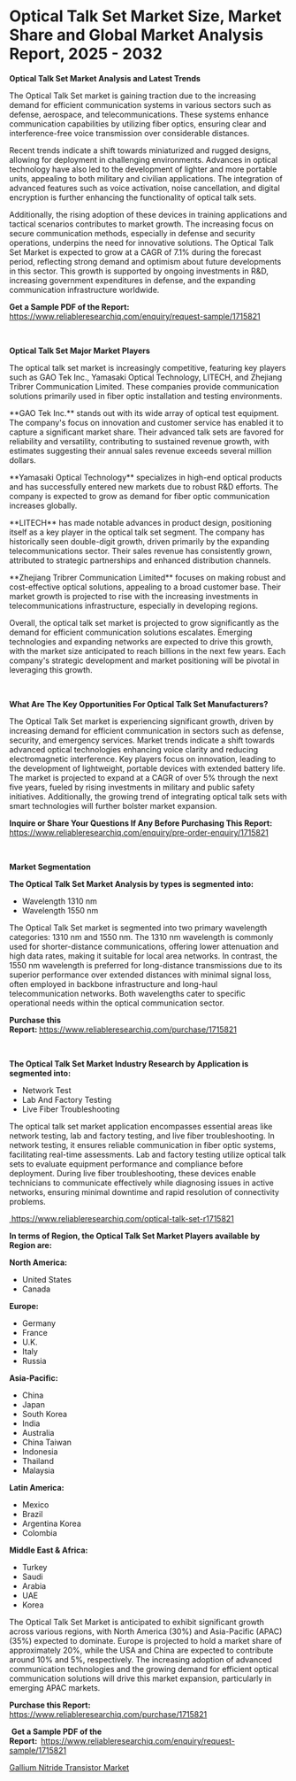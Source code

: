 <p><h1>Optical Talk Set Market Size, Market Share and Global Market Analysis Report, 2025 - 2032</h1></p><p><strong>Optical Talk Set Market Analysis and Latest Trends</strong></p>
<p><p>The Optical Talk Set market is gaining traction due to the increasing demand for efficient communication systems in various sectors such as defense, aerospace, and telecommunications. These systems enhance communication capabilities by utilizing fiber optics, ensuring clear and interference-free voice transmission over considerable distances. </p><p>Recent trends indicate a shift towards miniaturized and rugged designs, allowing for deployment in challenging environments. Advances in optical technology have also led to the development of lighter and more portable units, appealing to both military and civilian applications. The integration of advanced features such as voice activation, noise cancellation, and digital encryption is further enhancing the functionality of optical talk sets.</p><p>Additionally, the rising adoption of these devices in training applications and tactical scenarios contributes to market growth. The increasing focus on secure communication methods, especially in defense and security operations, underpins the need for innovative solutions. The Optical Talk Set Market is expected to grow at a CAGR of 7.1% during the forecast period, reflecting strong demand and optimism about future developments in this sector. This growth is supported by ongoing investments in R&D, increasing government expenditures in defense, and the expanding communication infrastructure worldwide.</p></p>
<p><strong>Get a Sample PDF of the Report:&nbsp;</strong> <a href="https://www.reliableresearchiq.com/enquiry/request-sample/1715821?utm_campaign=2212&utm_medium=2&utm_source=Github&utm_content=ia&utm_term=28032025&utm_id=optical-talk-set">https://www.reliableresearchiq.com/enquiry/request-sample/1715821</a></p>
<p>&nbsp;</p>
<p><strong>Optical Talk Set Major Market Players</strong></p>
<p><p>The optical talk set market is increasingly competitive, featuring key players such as GAO Tek Inc., Yamasaki Optical Technology, LITECH, and Zhejiang Tribrer Communication Limited. These companies provide communication solutions primarily used in fiber optic installation and testing environments.</p><p>**GAO Tek Inc.** stands out with its wide array of optical test equipment. The company's focus on innovation and customer service has enabled it to capture a significant market share. Their advanced talk sets are favored for reliability and versatility, contributing to sustained revenue growth, with estimates suggesting their annual sales revenue exceeds several million dollars.</p><p>**Yamasaki Optical Technology** specializes in high-end optical products and has successfully entered new markets due to robust R&D efforts. The company is expected to grow as demand for fiber optic communication increases globally.</p><p>**LITECH** has made notable advances in product design, positioning itself as a key player in the optical talk set segment. The company has historically seen double-digit growth, driven primarily by the expanding telecommunications sector. Their sales revenue has consistently grown, attributed to strategic partnerships and enhanced distribution channels.</p><p>**Zhejiang Tribrer Communication Limited** focuses on making robust and cost-effective optical solutions, appealing to a broad customer base. Their market growth is projected to rise with the increasing investments in telecommunications infrastructure, especially in developing regions.</p><p>Overall, the optical talk set market is projected to grow significantly as the demand for efficient communication solutions escalates. Emerging technologies and expanding networks are expected to drive this growth, with the market size anticipated to reach billions in the next few years. Each company's strategic development and market positioning will be pivotal in leveraging this growth.</p></p>
<p>&nbsp;</p>
<p><strong>What Are The Key Opportunities For Optical Talk Set Manufacturers?</strong></p>
<p><p>The Optical Talk Set market is experiencing significant growth, driven by increasing demand for efficient communication in sectors such as defense, security, and emergency services. Market trends indicate a shift towards advanced optical technologies enhancing voice clarity and reducing electromagnetic interference. Key players focus on innovation, leading to the development of lightweight, portable devices with extended battery life. The market is projected to expand at a CAGR of over 5% through the next five years, fueled by rising investments in military and public safety initiatives. Additionally, the growing trend of integrating optical talk sets with smart technologies will further bolster market expansion.</p></p>
<p><strong>Inquire or Share Your Questions If Any Before Purchasing This Report:</strong> <a href="https://www.reliableresearchiq.com/enquiry/pre-order-enquiry/1715821?utm_campaign=2212&utm_medium=2&utm_source=Github&utm_content=ia&utm_term=28032025&utm_id=optical-talk-set">https://www.reliableresearchiq.com/enquiry/pre-order-enquiry/1715821</a></p>
<p>&nbsp;</p>
<p><strong>Market Segmentation</strong></p>
<p><strong>The Optical Talk Set Market Analysis by types is segmented into:</strong></p>
<p><ul><li>Wavelength 1310 nm</li><li>Wavelength 1550 nm</li></ul></p>
<p><p>The Optical Talk Set market is segmented into two primary wavelength categories: 1310 nm and 1550 nm. The 1310 nm wavelength is commonly used for shorter-distance communications, offering lower attenuation and high data rates, making it suitable for local area networks. In contrast, the 1550 nm wavelength is preferred for long-distance transmissions due to its superior performance over extended distances with minimal signal loss, often employed in backbone infrastructure and long-haul telecommunication networks. Both wavelengths cater to specific operational needs within the optical communication sector.</p></p>
<p><strong>Purchase this Report:&nbsp;</strong><a href="https://www.reliableresearchiq.com/purchase/1715821?utm_campaign=2212&utm_medium=2&utm_source=Github&utm_content=ia&utm_term=28032025&utm_id=optical-talk-set">https://www.reliableresearchiq.com/purchase/1715821</a></p>
<p>&nbsp;</p>
<p><strong>The Optical Talk Set Market Industry Research by Application is segmented into:</strong></p>
<p><ul><li>Network Test</li><li>Lab And Factory Testing</li><li>Live Fiber Troubleshooting</li></ul></p>
<p><p>The optical talk set market application encompasses essential areas like network testing, lab and factory testing, and live fiber troubleshooting. In network testing, it ensures reliable communication in fiber optic systems, facilitating real-time assessments. Lab and factory testing utilize optical talk sets to evaluate equipment performance and compliance before deployment. During live fiber troubleshooting, these devices enable technicians to communicate effectively while diagnosing issues in active networks, ensuring minimal downtime and rapid resolution of connectivity problems.</p></p>
<p><a href="https://www.reliableresearchiq.com/optical-talk-set-r1715821?utm_campaign=2212&utm_medium=2&utm_source=Github&utm_content=ia&utm_term=28032025&utm_id=optical-talk-set">&nbsp;https://www.reliableresearchiq.com/optical-talk-set-r1715821</a></p>
<p><strong>In terms of Region, the Optical Talk Set Market Players available by Region are:</strong></p>
<p>
    <p> <strong> North America: </strong>
        <ul>
            <li>United States</li>
            <li>Canada</li>
        </ul>
        </p> 
    <p> <strong> Europe: </strong>
        <ul>
            <li>Germany</li>
            <li>France</li>
            <li>U.K.</li>
            <li>Italy</li>
            <li>Russia</li>
        </ul>
        </p> 
    <p> <strong> Asia-Pacific: </strong>
        <ul>
            <li>China</li>
            <li>Japan</li>
            <li>South Korea</li>
            <li>India</li>
            <li>Australia</li>
            <li>China Taiwan</li>
            <li>Indonesia</li>
            <li>Thailand</li>
            <li>Malaysia</li>
        </ul>
        </p> 
    <p> <strong> Latin America: </strong>
        <ul>
            <li>Mexico</li>
            <li>Brazil</li>
            <li>Argentina Korea</li>
            <li>Colombia</li>
        </ul>
        </p> 
    <p> <strong> Middle East & Africa: </strong>
        <ul>
            <li>Turkey</li>
            <li>Saudi</li>
            <li>Arabia</li>
            <li>UAE</li>
            <li>Korea</li>
        </ul>
    </p>
    </p>
<p><p>The Optical Talk Set Market is anticipated to exhibit significant growth across various regions, with North America (30%) and Asia-Pacific (APAC) (35%) expected to dominate. Europe is projected to hold a market share of approximately 20%, while the USA and China are expected to contribute around 10% and 5%, respectively. The increasing adoption of advanced communication technologies and the growing demand for efficient optical communication solutions will drive this market expansion, particularly in emerging APAC markets.</p></p>
<p><strong>Purchase this Report: </strong><a href="https://www.reliableresearchiq.com/purchase/1715821?utm_campaign=2212&utm_medium=2&utm_source=Github&utm_content=ia&utm_term=28032025&utm_id=optical-talk-set">https://www.reliableresearchiq.com/purchase/1715821</a></p>
<p>&nbsp;<strong>Get a Sample PDF of the Report:&nbsp;&nbsp;</strong><a href="https://www.reliableresearchiq.com/enquiry/request-sample/1715821?utm_campaign=2212&utm_medium=2&utm_source=Github&utm_content=ia&utm_term=28032025&utm_id=optical-talk-set">https://www.reliableresearchiq.com/enquiry/request-sample/1715821</a></p>
<p><strong></strong></p>
<p><p><a href="https://github.com/AshrafKhan865/Market-Research-Report-List-2/blob/main/gallium-nitride-transistor-market.md?utm_campaign=2212&utm_medium=2&utm_source=Github&utm_content=ia&utm_term=28032025&utm_id=optical-talk-set">Gallium Nitride Transistor Market</a></p></p>